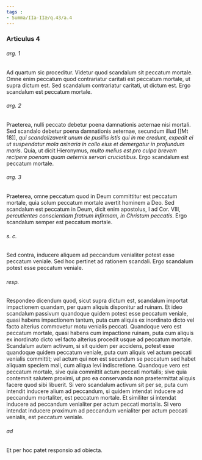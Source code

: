 ```yaml
---
tags : 
- Summa/IIa-IIæ/q.43/a.4
---
```


### Articulus 4

###### arg. 1
Ad quartum sic proceditur. Videtur quod scandalum sit peccatum mortale. Omne enim peccatum quod contrariatur caritati est peccatum mortale, ut supra dictum est. Sed scandalum contrariatur caritati, ut dictum est. Ergo scandalum est peccatum mortale.

###### arg. 2
Praeterea, nulli peccato debetur poena damnationis aeternae nisi mortali. Sed scandalo debetur poena damnationis aeternae, secundum illud [[Mt 18]], *qui scandalizaverit unum de pusillis istis qui in me credunt, expedit ei ut suspendatur mola asinaria in collo eius et demergatur in profundum maris*. Quia, ut dicit Hieronymus, *multo melius est pro culpa brevem recipere poenam quam aeternis servari cruciatibus*. Ergo scandalum est peccatum mortale.

###### arg. 3
Praeterea, omne peccatum quod in Deum committitur est peccatum mortale, quia solum peccatum mortale avertit hominem a Deo. Sed scandalum est peccatum in Deum, dicit enim apostolus, I ad Cor. VIII, *percutientes conscientiam fratrum infirmam, in Christum peccatis*. Ergo scandalum semper est peccatum mortale.

###### s. c.
Sed contra, inducere aliquem ad peccandum venialiter potest esse peccatum veniale. Sed hoc pertinet ad rationem scandali. Ergo scandalum potest esse peccatum veniale.

###### resp.
Respondeo dicendum quod, sicut supra dictum est, scandalum importat impactionem quandam, per quam aliquis disponitur ad ruinam. Et ideo scandalum passivum quandoque quidem potest esse peccatum veniale, quasi habens impactionem tantum, puta cum aliquis ex inordinato dicto vel facto alterius commovetur motu venialis peccati. Quandoque vero est peccatum mortale, quasi habens cum impactione ruinam, puta cum aliquis ex inordinato dicto vel facto alterius procedit usque ad peccatum mortale. Scandalum autem activum, si sit quidem per accidens, potest esse quandoque quidem peccatum veniale, puta cum aliquis vel actum peccati venialis committit; vel actum qui non est secundum se peccatum sed habet aliquam speciem mali, cum aliqua levi indiscretione. Quandoque vero est peccatum mortale, sive quia committit actum peccati mortalis; sive quia contemnit salutem proximi, ut pro ea conservanda non praetermittat aliquis facere quod sibi libuerit. Si vero scandalum activum sit per se, puta cum intendit inducere alium ad peccandum, si quidem intendat inducere ad peccandum mortaliter, est peccatum mortale. Et similiter si intendat inducere ad peccandum venialiter per actum peccati mortalis. Si vero intendat inducere proximum ad peccandum venialiter per actum peccati venialis, est peccatum veniale.

###### ad 
Et per hoc patet responsio ad obiecta.

